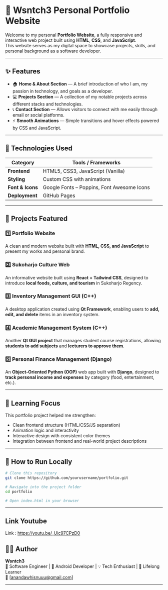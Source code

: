 # 🌿 Wsntch3 Personal Portfolio Website

Welcome to my personal **Portfolio Website**, a fully responsive and interactive web project built using **HTML**, **CSS**, and **JavaScript**.  
This website serves as my digital space to showcase projects, skills, and personal background as a software developer.

---

## ✨ Features

- 🏠 **Home & About Section** — A brief introduction of who I am, my passion in technology, and goals as a developer.  
- 💻 **Projects Section** — A collection of my notable projects across different stacks and technologies.  
- 📞 **Contact Section** — Allows visitors to connect with me easily through email or social platforms.  
- ⚡ **Smooth Animations** — Simple transitions and hover effects powered by CSS and JavaScript.  

---

## 🧩 Technologies Used

| Category | Tools / Frameworks |
|-----------|--------------------|
| **Frontend** | HTML5, CSS3, JavaScript (Vanilla) |
| **Styling** | Custom CSS with animations |
| **Font & Icons** | Google Fonts – Poppins, Font Awesome Icons |
| **Deployment** | GitHub Pages |

---

## 🚀 Projects Featured

### 1️⃣ Portfolio Website  
A clean and modern website built with **HTML, CSS, and JavaScript** to present my works and personal brand.

### 2️⃣ Sukoharjo Culture Web  
An informative website built using **React + Tailwind CSS**, designed to introduce **local foods, culture, and tourism** in Sukoharjo Regency.

### 3️⃣ Inventory Management GUI (C++)  
A desktop application created using **Qt Framework**, enabling users to **add, edit, and delete** items in an inventory system.

### 4️⃣ Academic Management System (C++)  
Another **Qt GUI project** that manages student course registrations, allowing **students to add subjects** and **lecturers to approve them**.

### 5️⃣ Personal Finance Management (Django)  
An **Object-Oriented Python (OOP)** web app built with **Django**, designed to **track personal income and expenses** by category (food, entertainment, etc.).

---

## 🧠 Learning Focus

This portfolio project helped me strengthen:
- Clean frontend structure (HTML/CSS/JS separation)
- Animation logic and interactivity
- Interactive design with consistent color themes
- Integration between frontend and real-world project descriptions

---

## 🧰 How to Run Locally

```bash
# Clone this repository
git clone https://github.com/yourusername/portfolio.git

# Navigate into the project folder
cd portfolio

# Open index.html in your browser
```

---


## Link Youtube
Link : https://youtu.be/_Uic97CPzD0

## 🧑‍💻 Author

**Wsntch3**  
💼 Software Engineer | 💼 Android Developer  | 💡 Tech Enthusiast | 🌱 Lifelong Learner  
📧 [anandawhisnuuu@gmail.com]

---
